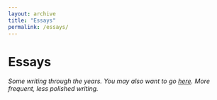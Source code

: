 ```yaml
---
layout: archive
title: "Essays"
permalink: /essays/
---
```

# Essays

*Some writing through the years. You may also want to go [here](https://notes.brozena.net). More frequent, less polished writing.*